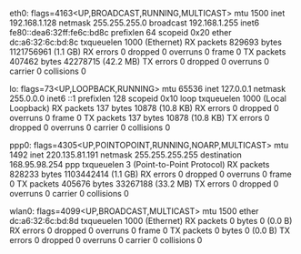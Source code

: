 eth0: flags=4163<UP,BROADCAST,RUNNING,MULTICAST>  mtu 1500
        inet 192.168.1.128  netmask 255.255.255.0  broadcast 192.168.1.255
        inet6 fe80::dea6:32ff:fe6c:bd8c  prefixlen 64  scopeid 0x20<link>
        ether dc:a6:32:6c:bd:8c  txqueuelen 1000  (Ethernet)
        RX packets 829693  bytes 1121756961 (1.1 GB)
        RX errors 0  dropped 0  overruns 0  frame 0
        TX packets 407462  bytes 42278715 (42.2 MB)
        TX errors 0  dropped 0 overruns 0  carrier 0  collisions 0

lo: flags=73<UP,LOOPBACK,RUNNING>  mtu 65536
        inet 127.0.0.1  netmask 255.0.0.0
        inet6 ::1  prefixlen 128  scopeid 0x10<host>
        loop  txqueuelen 1000  (Local Loopback)
        RX packets 137  bytes 10878 (10.8 KB)
        RX errors 0  dropped 0  overruns 0  frame 0
        TX packets 137  bytes 10878 (10.8 KB)
        TX errors 0  dropped 0 overruns 0  carrier 0  collisions 0

ppp0: flags=4305<UP,POINTOPOINT,RUNNING,NOARP,MULTICAST>  mtu 1492
        inet 220.135.81.191  netmask 255.255.255.255  destination 168.95.98.254
        ppp  txqueuelen 3  (Point-to-Point Protocol)
        RX packets 828233  bytes 1103442414 (1.1 GB)
        RX errors 0  dropped 0  overruns 0  frame 0
        TX packets 405676  bytes 33267188 (33.2 MB)
        TX errors 0  dropped 0 overruns 0  carrier 0  collisions 0

wlan0: flags=4099<UP,BROADCAST,MULTICAST>  mtu 1500
        ether dc:a6:32:6c:bd:8d  txqueuelen 1000  (Ethernet)
        RX packets 0  bytes 0 (0.0 B)
        RX errors 0  dropped 0  overruns 0  frame 0
        TX packets 0  bytes 0 (0.0 B)
        TX errors 0  dropped 0 overruns 0  carrier 0  collisions 0

